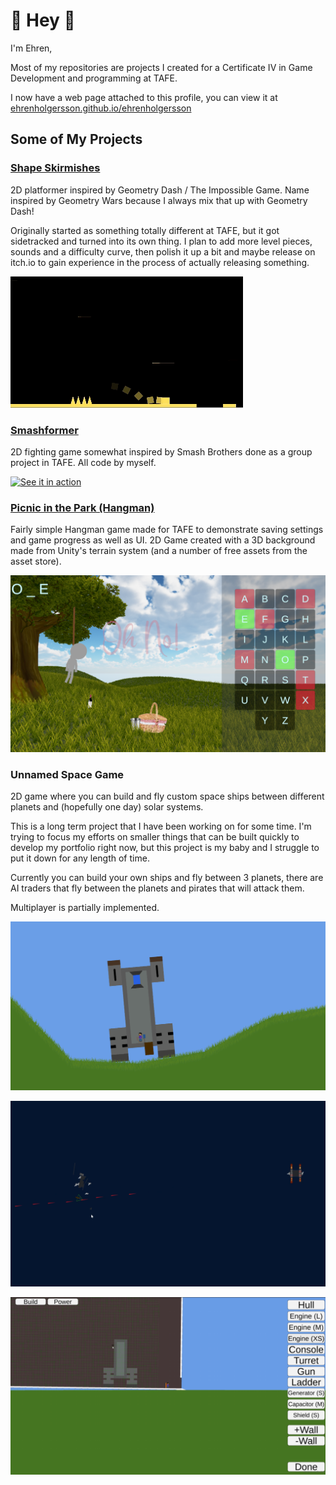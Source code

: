 # :wave:  Hey :wave:

I'm Ehren,

Most of my repositories are projects I created for a Certificate IV in Game Development and programming at TAFE.

I now have a web page attached to this profile, you can view it at [ehrenholgersson.github.io/ehrenholgersson](https://ehrenholgersson.github.io/ehrenholgersson)

## Some of My Projects

### [Shape Skirmishes](https://github.com/ehrenholgersson/ShapeGame)
2D platformer inspired by Geometry Dash / The Impossible Game. Name inspired by Geometry Wars because I always mix that up with Geometry Dash! 

Originally started as something totally different at TAFE, but it got sidetracked and turned into its own thing. I plan to add more level pieces, sounds and a difficulty curve, then polish it up a bit and maybe release on itch.io to gain experience in the process of actually releasing something.

[![The Game](https://github.com/ehrenholgersson/ShapeGame/raw/master/ReadME/square.gif)](https://ehrenholgersson.github.io/ShapeGame/)

### [Smashformer](https://github.com/ehrenholgersson/Group-Project---Game-Design)
2D fighting game somewhat inspired by Smash Brothers done as a group project in TAFE. All code by myself.

[![See it in action](https://img.youtube.com/vi/C9T-NC0CB38/0.jpg)](https://www.youtube.com/watch?v=C9T-NC0CB38)

### [Picnic in the Park (Hangman)](https://github.com/ehrenholgersson/HangMan2D_Game_Systems_Intro_To_Programming)
Fairly simple Hangman game made for TAFE to demonstrate saving settings and game progress as well as UI. 2D Game created with a 3D background made from Unity's terrain system (and a number of free assets from the asset store).

![HangMan Game](https://github.com/ehrenholgersson/HangMan2D_Game_Systems_Intro_To_Programming/blob/main/ReadMe/Img_One.png)

### Unnamed Space Game 
2D game where you can build and fly custom space ships between different planets and (hopefully one day) solar systems. 

This is a long term project that I have been working on for some time. I'm trying to focus my efforts on smaller things that can be built quickly to develop my portfolio right now, but this project is my baby and I struggle to put it down for any length of time.

Currently you can build your own ships and fly between 3 planets, there are AI traders that fly between the planets and pirates that will attack them.

Multiplayer is partially implemented.

![Grass](https://github.com/ehrenholgersson/ehrenholgersson/blob/master/Images/GRASS.png)

![Lasers](https://github.com/ehrenholgersson/ehrenholgersson/blob/master/Images/two.png)

![Build](https://github.com/ehrenholgersson/ehrenholgersson/blob/master/Images/three.png)


